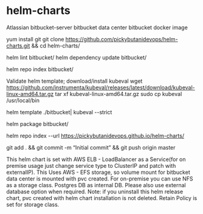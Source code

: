 # helm-charts
Atlassian
bitbucket-server
bitbucket data center
bitbucket docker image

yum install git
    git clone https://github.com/pickybutanidevops/helm-charts.git && cd helm-charts/

helm lint bitbucket/
helm dependency update bitbucket/

helm repo index bitbucket/


Validate helm template; download/install kubeval
    wget https://github.com/instrumenta/kubeval/releases/latest/download/kubeval-linux-amd64.tar.gz tar xf kubeval-linux-amd64.tar.gz sudo cp kubeval /usr/local/bin

helm template ./bitbucket| kubeval --strict

helm package bitbucket/

helm repo index --url https://pickybutanidevops.github.io/helm-charts/


git add . && git commit -m “Initial commit” && git push origin master

This helm chart is set with AWS ELB - LoadBalancer as a Service(for on premise usage just change service type to ClusterIP and patch with externalIP). 
This Uses AWS - EFS storage, so volume mount for bitbucket data center is mounted with pvc created. For on-premise you can use NFS as a storage class.
Postgres DB as internal DB. Please also use external database option when required. 
Note: if you uninstall this helm release chart, pvc created with helm chart installation is not deleted. Retain Policy is set for storage class.

